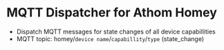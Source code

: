 # MQTT Dispatcher for Athom Homey

- Dispatch MQTT messages for state changes of all device capabillities
- MQTT topic: homey/`device name`/`capabillity`/`type` (state_change)